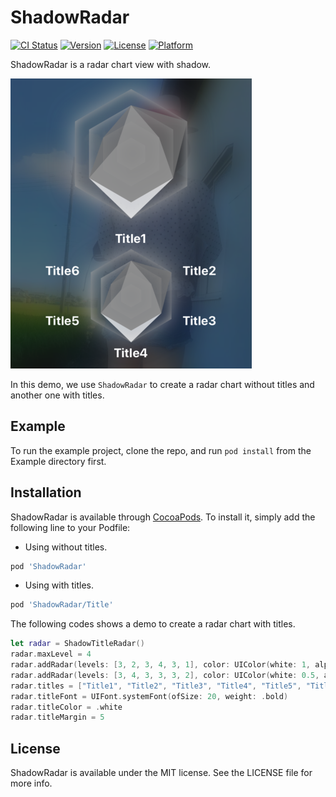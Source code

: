 # ShadowRadar

[![CI Status](https://img.shields.io/travis/lm2343635/ShadowRadar.svg?style=flat)](https://travis-ci.org/lm2343635/ShadowRadar)
[![Version](https://img.shields.io/cocoapods/v/ShadowRadar.svg?style=flat)](https://cocoapods.org/pods/ShadowRadar)
[![License](https://img.shields.io/cocoapods/l/ShadowRadar.svg?style=flat)](https://cocoapods.org/pods/ShadowRadar)
[![Platform](https://img.shields.io/cocoapods/p/ShadowRadar.svg?style=flat)](https://cocoapods.org/pods/ShadowRadar)

ShadowRadar is a radar chart view with shadow.

![Demo](https://raw.githubusercontent.com/xflagstudio/ShadowRadar/master/screenshoots/demo.png)

In this demo, we use `ShadowRadar` to create a radar chart without titles and another one with titles.

## Example

To run the example project, clone the repo, and run `pod install` from the Example directory first.

## Installation

ShadowRadar is available through [CocoaPods](https://cocoapods.org). To install
it, simply add the following line to your Podfile:

- Using without titles.

```ruby
pod 'ShadowRadar'
```

- Using with titles.

```ruby
pod 'ShadowRadar/Title'
```

The following codes shows a demo to create a radar chart with titles.

```Swift
let radar = ShadowTitleRadar()
radar.maxLevel = 4
radar.addRadar(levels: [3, 2, 3, 4, 3, 1], color: UIColor(white: 1, alpha: 0.75))
radar.addRadar(levels: [3, 4, 3, 3, 3, 2], color: UIColor(white: 0.5, alpha: 0.75))
radar.titles = ["Title1", "Title2", "Title3", "Title4", "Title5", "Title6"]
radar.titleFont = UIFont.systemFont(ofSize: 20, weight: .bold)
radar.titleColor = .white
radar.titleMargin = 5
```

## License

ShadowRadar is available under the MIT license. See the LICENSE file for more info.
